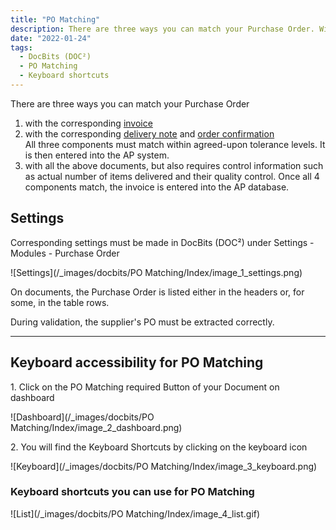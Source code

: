 ```yaml
---
title: "PO Matching"
description: There are three ways you can match your Purchase Order. With corresponding invoice, delivery note and/or order confirmation.
date: "2022-01-24"
tags:
  - DocBits (DOC²)
  - PO Matching
  - Keyboard shortcuts
---
```




There are three ways you can match your Purchase Order

1. with the corresponding [invoice](/docbits/pomatching/po-matching-invoices/)
2. with the corresponding [delivery note](/docbits/pomatching/po-matching-delivery-notes/) and  [order confirmation](/docbits/pomatching/po-matching-order-confirmation/)<br>
All three components must match within agreed-upon tolerance levels. It is then entered into the AP system.
3. with all the above documents, but also requires control information such as actual number of items delivered and their quality control. Once all 4 components match, the invoice is entered into the AP database.

## Settings 

Corresponding settings must be made in DocBits (DOC²) under Settings - Modules - Purchase Order

![Settings](/_images/docbits/PO Matching/Index/image_1_settings.png)


On documents, the Purchase Order is listed either in the headers or, for some, in the table rows.

During validation, the supplier's PO must be extracted correctly.

* * *

<!-- Create the table from Purchase Order with one klick. See how easy that is:

<div class="video-container">
<iframe width="840" height="472.5" src="https://www.youtube-nocookie.com/embed/9FsRoGZDfZE" frameborder="0" allow="accelerometer; autoplay; clipboard-write; encrypted-media; gyroscope; picture-in-picture" allowfullscreen></iframe>
</div>

* * * -->

## Keyboard accessibility for PO Matching

1\. Click on the PO Matching required Button of your Document on dashboard

![Dashboard](/_images/docbits/PO Matching/Index/image_2_dashboard.png)

2\. You will find the Keyboard Shortcuts by clicking on the keyboard icon

![Keyboard](/_images/docbits/PO Matching/Index/image_3_keyboard.png)

### Keyboard shortcuts you can use for PO Matching 

![List](/_images/docbits/PO Matching/Index/image_4_list.gif)



